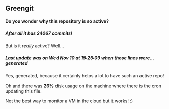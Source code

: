 ## Greengit

#### Do you wonder why this repository is so active?

##### After all it has 24067 commits!

But is it *really* active? Well...

##### Last update was on Wed Nov 10 at 15:25:09 when those lines were... generated

Yes, generated, because it certainly helps a lot to have such an active repo!

Oh and there was **26%** disk usage on the machine
where there is the cron updating this file.

Not the best way to monitor a VM in the cloud but it works! :)
